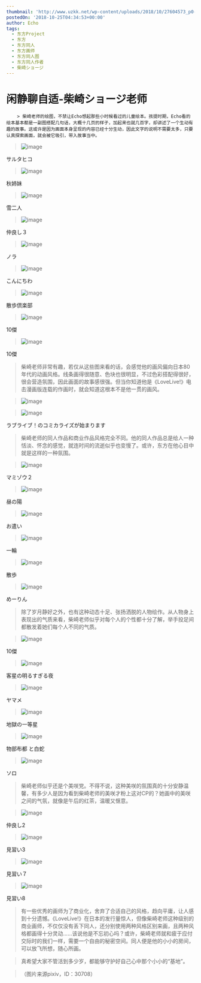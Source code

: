 ```yaml
---
thumbnail: 'http://www.uzkk.net/wp-content/uploads/2018/10/27604573_p0-825x510.jpg'
postedOn: '2018-10-25T04:34:53+00:00'
author: Echo
tags:
  - 东方Project
  - 东方
  - 东方同人
  - 东方画师
  - 东方同人图
  - 东方同人作者
  - 柴崎ショージ
---
```


# 闲静聊自适-柴崎ショージ老师

		> 柴崎老师的绘图，不禁让Echo想起那些小时候看过的儿童绘本。孩提时期，Echo看的绘本基本都是一副图搭配几句话，大概十几页的样子，加起来也就几百字，却讲述了一个生动有趣的故事。这或许是因为画面本身呈现的内容已经十分生动，因此文字的说明不需要太多，只要认真探索画面，就会被它吸引，带入故事当中。

> 

> ![image](http://www.uzkk.net/wp-content/uploads/2018/10/32399047_p0.jpg)

サルタヒコ

> ![image](http://www.uzkk.net/wp-content/uploads/2018/10/30734555_p0-1024x576.jpg)

秋姉妹

> ![image](http://www.uzkk.net/wp-content/uploads/2018/10/27604573_p0.jpg)

雪二人

> ![image](http://www.uzkk.net/wp-content/uploads/2018/10/27734707_p0.jpg)

仲良し３

> ![image](http://www.uzkk.net/wp-content/uploads/2018/10/27379633_p0.jpg)

ノラ

> ![image](http://www.uzkk.net/wp-content/uploads/2018/10/30433363_p0-1024x576.jpg)

こんにちわ

> ![image](http://www.uzkk.net/wp-content/uploads/2018/10/23768129_p0.jpg)

散歩倶楽部

> ![image](http://www.uzkk.net/wp-content/uploads/2018/10/94925f2762d0f703cddacca504fa513d2797c5e4.jpg)

10傑

> ![image](http://www.uzkk.net/wp-content/uploads/2018/10/8fa2abdda144ad34c5b1defedca20cf431ad853a.jpg)

10傑

> 柴崎老师非常有趣，若仅从这些图来看的话，会感觉他的画风偏向日本80年代的动画风格。线条画得很随意、色块也很明显，不过色彩搭配得很好，很会营造氛围，因此画面的故事感很强。但当你知道他是《LoveLive!》电击漫画版连载的作画时，就会知道这根本不是他一贯的画风。

> ![image](http://www.uzkk.net/wp-content/uploads/2018/10/Coh08wzUMAESxpl-712x1024.jpg)

> ![image](http://www.uzkk.net/wp-content/uploads/2018/10/53532645_p0.jpg)

ラブライブ！のコミカライズが始まります

> 柴崎老师的同人作品和商业作品风格完全不同。他的同人作品总是给人一种恬淡、怀念的感觉，就连时间的流逝似乎也变慢了。或许，东方在他心目中就是这样的一种氛围。

> ![image](http://www.uzkk.net/wp-content/uploads/2018/10/23404614_p0.jpg)

マミゾウ２

> ![image](http://www.uzkk.net/wp-content/uploads/2018/10/27563128_p0.jpg)

昼の陽

> ![image](http://www.uzkk.net/wp-content/uploads/2018/10/30432811_p0.jpg)

お遣い

> ![image](http://www.uzkk.net/wp-content/uploads/2018/10/31034707_p0.jpg)

一輪

> ![image](http://www.uzkk.net/wp-content/uploads/2018/10/30046273_p0.jpg)

散歩

> ![image](http://www.uzkk.net/wp-content/uploads/2018/10/27309890_p0.jpg)

めーりん

> 除了岁月静好之外，也有这种动态十足、张扬洒脱的人物绘作。从人物身上表现出的气质来看，柴崎老师似乎对每个人的个性都十分了解，举手投足间都散发着她们每个人不同的气质。

> ![image](http://www.uzkk.net/wp-content/uploads/2018/10/14c7ce1fbe096b638357072900338744eaf8acfa.jpg)

10傑

> ![image](http://www.uzkk.net/wp-content/uploads/2018/10/32850092_p0.jpg)

客星の明るすぎる夜

> ![image](http://www.uzkk.net/wp-content/uploads/2018/10/24452615_p0.jpg)

ヤマメ

> ![image](http://www.uzkk.net/wp-content/uploads/2018/10/30714584_p0.jpg)

地獄の一等星

> ![image](http://www.uzkk.net/wp-content/uploads/2018/10/23788907_p0.jpg)

物部布都 と白蛇

> ![image](http://www.uzkk.net/wp-content/uploads/2018/10/30433033_p0-1024x576.jpg)

ソロ

> 柴崎老师似乎还是个美咲党。不得不说，这种美咲的氛围真的十分安静温馨，有多少人是因为看到柴崎老师的美咲才粉上这对CP的？她画中的美咲之间的气氛，就像是午后的红茶，温暖又惬意。

> ![image](http://www.uzkk.net/wp-content/uploads/2018/10/27725247_p0.jpg)

仲良し2

> ![image](http://www.uzkk.net/wp-content/uploads/2018/10/34473108_p0.jpg)

見習い3

> ![image](http://www.uzkk.net/wp-content/uploads/2018/10/34653179_p0-1024x723.jpg)

見習い７

> ![image](http://www.uzkk.net/wp-content/uploads/2018/10/34700779_p0-1024x723.jpg)

見習い8

> 有一些优秀的画师为了商业化，舍弃了合适自己的风格，趋向平庸，让人感到十分遗憾。《LoveLive!》在日本的发行量惊人，但像柴崎老师这种级别的商业画师，不仅仅没有丢下同人，还分别使用两种风格区别来画，且两种风格都画得十分灵动……该说他是不忘初心吗？或许，柴崎老师就和疲于应付交际时的我们一样，需要一个自由的秘密空间。同人便是他的小小的房间，可以放飞所想，随心所画。

> 真希望大家不管活到多少岁，都能够守护好自己心中那个小小的“基地”。

> （图片来源pixiv，ID：30708）

	